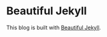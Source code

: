 # Beautiful Jekyll

This blog is built with [Beautiful Jekyll](https://github.com/daattali/beautiful-jekyll).